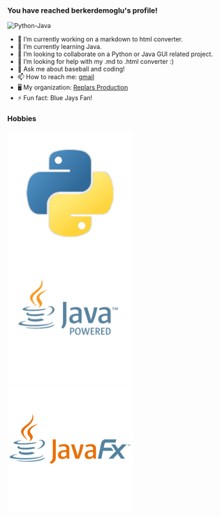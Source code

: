 ### You have reached berkerdemoglu's profile!
![Python-Java](https://img.shields.io/badge/Python-Java-blue)

- 🔭 I’m currently working on a markdown to html converter.
- 🌱 I’m currently learning Java.
- 👯 I’m looking to collaborate on a Python or Java GUI related project.
- 🤔 I’m looking for help with my .md to .html converter :)
- 💬 Ask me about baseball and coding!
- 📫 How to reach me: [gmail](berkerdemoglu1120@gmail.com)
- 🖥️ My organization: [Replars Production](https://github.com/Replars-Production)
- ⚡ Fun fact: Blue Jays Fan!

### Hobbies
![Python](https://raw.githubusercontent.com/github/explore/main/topics/python/python.png)
![Java](https://raw.githubusercontent.com/github/explore/main/topics/java/java.png)
![JavaFx](https://raw.githubusercontent.com/github/explore/main/topics/javafx/javafx.png)
